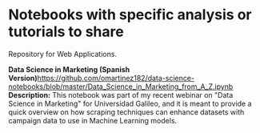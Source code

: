 # Notebooks with specific analysis or tutorials to share

Repository for Web Applications.<br/>

<b>Data Science in Marketing (Spanish Version)</b>https://github.com/omartinez182/data-science-notebooks/blob/master/Data_Science_in_Marketing_from_A_Z.ipynb<br/> 
<b>Description:</b> This notebook was part of my recent webinar on "Data Science in Marketing" for Universidad Galileo, and it is meant to provide a quick overview on how scraping techniques can enhance datasets with campaign data to use in Machine Learning models.<br/>


